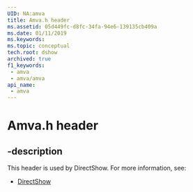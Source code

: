 ```yaml
---
UID: NA:amva
title: Amva.h header
ms.assetid: 05d449fc-d8fc-34fa-94e6-139135cb409a
ms.date: 01/11/2019
ms.keywords: 
ms.topic: conceptual
tech.root: dshow
archived: true
f1_keywords:
 - amva
 - amva/amva
api_name:
 - amva
---
```


# Amva.h header


## -description

This header is used by DirectShow. For more information, see:

- [DirectShow](../_dshow/index.md)

